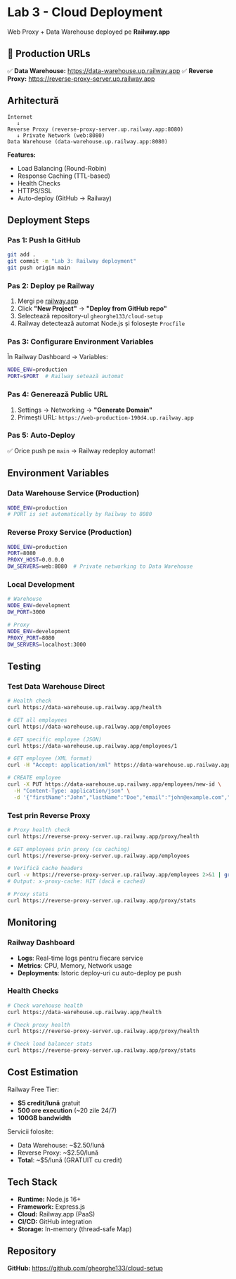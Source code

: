 # Lab 3 - Cloud Deployment

Web Proxy + Data Warehouse deployed pe **Railway.app**

## 🚀 Production URLs

✅ **Data Warehouse:** https://data-warehouse.up.railway.app
✅ **Reverse Proxy:** https://reverse-proxy-server.up.railway.app

## Arhitectură

```
Internet
   ↓
Reverse Proxy (reverse-proxy-server.up.railway.app:8080)
   ↓ Private Network (web:8080)
Data Warehouse (data-warehouse.up.railway.app:8080)
```

**Features:**

- Load Balancing (Round-Robin)
- Response Caching (TTL-based)
- Health Checks
- HTTPS/SSL
- Auto-deploy (GitHub → Railway)

## Deployment Steps

### Pas 1: Push la GitHub

```bash
git add .
git commit -m "Lab 3: Railway deployment"
git push origin main
```

### Pas 2: Deploy pe Railway

1. Mergi pe [railway.app](https://railway.app)
2. Click **"New Project"** → **"Deploy from GitHub repo"**
3. Selectează repository-ul `gheorghe133/cloud-setup`
4. Railway detectează automat Node.js și folosește `Procfile`

### Pas 3: Configurare Environment Variables

În Railway Dashboard → Variables:

```bash
NODE_ENV=production
PORT=$PORT  # Railway setează automat
```

### Pas 4: Generează Public URL

1. Settings → Networking → **"Generate Domain"**
2. Primești URL: `https://web-production-190d4.up.railway.app`

### Pas 5: Auto-Deploy

✅ Orice push pe `main` → Railway redeploy automat!

## Environment Variables

### Data Warehouse Service (Production)

```bash
NODE_ENV=production
# PORT is set automatically by Railway to 8080
```

### Reverse Proxy Service (Production)

```bash
NODE_ENV=production
PORT=8080
PROXY_HOST=0.0.0.0
DW_SERVERS=web:8080  # Private networking to Data Warehouse
```

### Local Development

```bash
# Warehouse
NODE_ENV=development
DW_PORT=3000

# Proxy
NODE_ENV=development
PROXY_PORT=8080
DW_SERVERS=localhost:3000
```

## Testing

### Test Data Warehouse Direct

```bash
# Health check
curl https://data-warehouse.up.railway.app/health

# GET all employees
curl https://data-warehouse.up.railway.app/employees

# GET specific employee (JSON)
curl https://data-warehouse.up.railway.app/employees/1

# GET employee (XML format)
curl -H "Accept: application/xml" https://data-warehouse.up.railway.app/employees/1

# CREATE employee
curl -X PUT https://data-warehouse.up.railway.app/employees/new-id \
  -H "Content-Type: application/json" \
  -d '{"firstName":"John","lastName":"Doe","email":"john@example.com","department":"IT","position":"Developer","salary":50000}'
```

### Test prin Reverse Proxy

```bash
# Proxy health check
curl https://reverse-proxy-server.up.railway.app/proxy/health

# GET employees prin proxy (cu caching)
curl https://reverse-proxy-server.up.railway.app/employees

# Verifică cache headers
curl -v https://reverse-proxy-server.up.railway.app/employees 2>&1 | grep -i "x-proxy-cache"
# Output: x-proxy-cache: HIT (dacă e cached)

# Proxy stats
curl https://reverse-proxy-server.up.railway.app/proxy/stats
```

## Monitoring

### Railway Dashboard

- **Logs**: Real-time logs pentru fiecare service
- **Metrics**: CPU, Memory, Network usage
- **Deployments**: Istoric deploy-uri cu auto-deploy pe push

### Health Checks

```bash
# Check warehouse health
curl https://data-warehouse.up.railway.app/health

# Check proxy health
curl https://reverse-proxy-server.up.railway.app/proxy/health

# Check load balancer stats
curl https://reverse-proxy-server.up.railway.app/proxy/stats
```

## Cost Estimation

Railway Free Tier:

- **$5 credit/lună** gratuit
- **500 ore execution** (~20 zile 24/7)
- **100GB bandwidth**

Servicii folosite:

- Data Warehouse: ~$2.50/lună
- Reverse Proxy: ~$2.50/lună
- **Total**: ~$5/lună (GRATUIT cu credit)

## Tech Stack

- **Runtime:** Node.js 16+
- **Framework:** Express.js
- **Cloud:** Railway.app (PaaS)
- **CI/CD:** GitHub integration
- **Storage:** In-memory (thread-safe Map)

## Repository

**GitHub:** https://github.com/gheorghe133/cloud-setup
